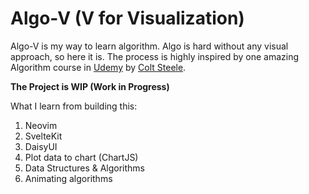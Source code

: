 # Algo-V (V for Visualization)

Algo-V is my way to learn algorithm. Algo is hard without any visual approach, so here it is. The process is highly inspired by one amazing Algorithm course in [Udemy](https://www.udemy.com/course/js-algorithms-and-data-structures-masterclass/) by [Colt Steele](https://www.udemy.com/user/coltsteele/).

**The Project is WIP (Work in Progress)**

What I learn from building this:

1. Neovim
2. SvelteKit
3. DaisyUI
4. Plot data to chart (ChartJS)
5. Data Structures & Algorithms
6. Animating algorithms
